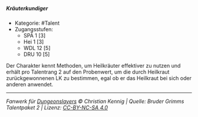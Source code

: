 <!---
Dies ist ein Fanwerk für DUNGEONSLAYERS © von Christian Kennig

Quellen:      [Bruder Grimms Talentpaket 2](https://www.f-space.de/ds4/downloads.html)
              [Talentbeschreibungen](https://www.f-space.de/ds4/tools-talentcards.html)
License:      [CC-BY-NC-SA 4.0](https://creativecommons.org/licenses/by-nc-sa/4.0/deed.de)
Richtlinien:  [Fanwerkrichtlinien](https://www.dungeonslayers.net/fanwerk-richtlinien/)
Autor:        Zauberlehrling
-->

##### Kräuterkundiger

- Kategorie: #Talent
- Zugangsstufen:
  - SPÄ 1 [3]
  - Hei 1 [3]
  - WDL 12 [5]
  - DRU 10 [5]

Der Charakter kennt Methoden, um Heilkräuter effektiver zu nutzen und erhält pro Talentrang 2 auf den Probenwert, um die durch Heilkraut zurückgewonnenen LK zu bestimmen, egal ob er das Heilkraut bei sich oder anderen anwendet.

---

_Fanwerk für [Dungeonslayers](https://www.dungeonslayers.net/) © Christian Kennig | Quelle: Bruder Grimms Talentpaket 2 | Lizenz: [CC-BY-NC-SA 4.0](https://creativecommons.org/licenses/by-nc-sa/4.0/deed.de)_
